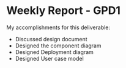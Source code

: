 # Weekly Report - GPD1
My accomplishments for this deliverable:
* Discussed design document
* Designed the component diagram 
* Designed Deployment diagram 
* Designed User case model